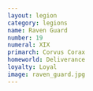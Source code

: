 ```yaml
---
layout: legion
category: legions
name: Raven Guard
number: 19
numeral: XIX
primarch: Corvus Corax
homeworld: Deliverance
loyalty: Loyal
image: raven_guard.jpg
---
```

